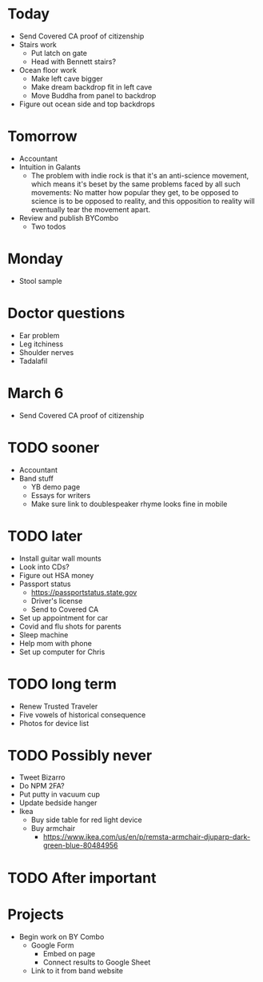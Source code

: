 # Today
* Send Covered CA proof of citizenship
* Stairs work
    * Put latch on gate
    * Head with Bennett stairs?
* Ocean floor work
    * Make left cave bigger
    * Make dream backdrop fit in left cave
    * Move Buddha from panel to backdrop
* Figure out ocean side and top backdrops

# Tomorrow
* Accountant
* Intuition in Galants
    * The problem with indie rock is that it's an anti-science movement, which means it's beset by the same problems faced by all such movements: No matter how popular they get, to be opposed to science is to be opposed to reality, and this opposition to reality will eventually tear the movement apart.
* Review and publish BYCombo
    * Two todos

# Monday
* Stool sample

# Doctor questions
* Ear problem
* Leg itchiness
* Shoulder nerves
* Tadalafil

# March 6
* Send Covered CA proof of citizenship

# TODO sooner
* Accountant
* Band stuff
    * YB demo page
    * Essays for writers
    * Make sure link to doublespeaker rhyme looks fine in mobile

# TODO later
* Install guitar wall mounts
* Look into CDs?
* Figure out HSA money
* Passport status
    * https://passportstatus.state.gov
    * Driver's license
    * Send to Covered CA
* Set up appointment for car
* Covid and flu shots for parents
* Sleep machine
* Help mom with phone
* Set up computer for Chris

# TODO long term
* Renew Trusted Traveler
* Five vowels of historical consequence
* Photos for device list

# TODO Possibly never
* Tweet Bizarro
* Do NPM 2FA?
* Put putty in vacuum cup
* Update bedside hanger
* Ikea
    * Buy side table for red light device
    * Buy armchair
        * https://www.ikea.com/us/en/p/remsta-armchair-djuparp-dark-green-blue-80484956

# TODO After important
<!-- * Didi past ending
    * Make sketch to scan
        * Photo scrapbook
    * Implement -->
<!-- * My 100,000th Dream
    * Create Illustrator file
    * Add dream final presence
    * Design and draw dream final -->

# Projects
* Begin work on BY Combo
    * Google Form
        * Embed on page
        * Connect results to Google Sheet
    * Link to it from band website